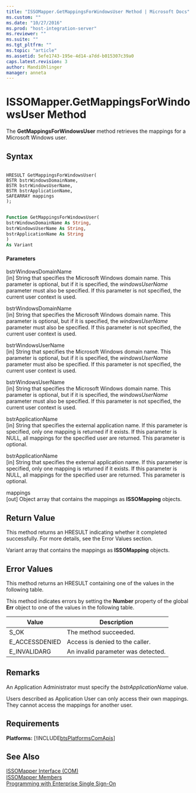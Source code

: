 ```yaml
---
title: "ISSOMapper.GetMappingsForWindowsUser Method | Microsoft Docs"
ms.custom: ""
ms.date: "10/27/2016"
ms.prod: "host-integration-server"
ms.reviewer: ""
ms.suite: ""
ms.tgt_pltfrm: ""
ms.topic: "article"
ms.assetid: 5efe1743-195e-4d14-a7dd-b015307c39a0
caps.latest.revision: 3
author: MandiOhlinger
manager: anneta
---
```

# ISSOMapper.GetMappingsForWindowsUser Method
The **GetMappingsForWindowsUser** method retrieves the mappings for a Microsoft Windows user.  
  
## Syntax  
  
```cpp#  
  
HRESULT GetMappingsForWindowsUser(  
BSTR bstrWindowsDomainName,  
BSTR bstrWindowsUserName,  
BSTR bstrApplicationName,  
SAFEARRAY mappings  
);  
```  
  
```vb  
  
Function GetMappingsForWindowsUser(  
bstrWindowsDomainName As String,  
bstrWindowsUserName As String,  
bstrApplicationName As String  
)  
As Variant  
```  
  
#### Parameters  
 bstrWindowsDomainName  
 [in]  String that specifies the Microsoft Windows domain name. This parameter is optional, but if it is specified, the *windowsUserName* parameter must also be specified. If this parameter is not specified, the current user context is used.  
  
 bstrWindowsDomainName  
 [in]  String that specifies the Microsoft Windows domain name. This parameter is optional, but if it is specified, the *windowsUserName* parameter must also be specified. If this parameter is not specified, the current user context is used.  
  
 bstrWindowsUserName  
 [in]  String that specifies the Microsoft Windows domain name. This parameter is optional, but if it is specified, the *windowsUserName* parameter must also be specified. If this parameter is not specified, the current user context is used.  
  
 bstrWindowsUserName  
 [in]  String that specifies the Microsoft Windows domain name. This parameter is optional, but if it is specified, the *windowsUserName* parameter must also be specified. If this parameter is not specified, the current user context is used.  
  
 bstrApplicationName  
 [in]  String that specifies the external application name. If this parameter is specified, only one mapping is returned if it exists. If this parameter is NULL, all mappings for the specified user are returned. This parameter is optional.  
  
 bstrApplicationName  
 [in]  String that specifies the external application name. If this parameter is specified, only one mapping is returned if it exists. If this parameter is NULL, all mappings for the specified user are returned. This parameter is optional.  
  
 mappings  
 [out]  Object array that contains the mappings as **ISSOMapping** objects.  
  
## Return Value  
 This method returns an HRESULT indicating whether it completed successfully. For more details, see the Error Values section.  
  
 Variant array that contains the mappings as **ISSOMapping** objects.  
  
## Error Values  
 This method returns an HRESULT containing one of the values in the following table.  
  
 This method indicates errors by setting the **Number** property of the global **Err** object to one of the values in the following table.  
  
|Value|Description|  
|-----------|-----------------|  
|S_OK|The method succeeded.|  
|E_ACCESSDENIED|Access is denied to the caller.|  
|E_INVALIDARG|An invalid parameter was detected.|  
  
## Remarks  
 An Application Administrator must specify the *bstrApplicationName* value.  
  
 Users described as Application User can only access their own mappings. They cannot access the mappings for another user.  
  
## Requirements  
 **Platforms:**  [!INCLUDE[btsPlatformsComApis](../esso/includes/btsplatformscomapis-md.md)]  
  
## See Also  
 [ISSOMapper Interface (COM)](../esso/issomapper-interface-com.md)   
 [ISSOMapper Members](../esso/issomapper-members.md)   
 [Programming with Enterprise Single Sign-On](../esso/programming-with-enterprise-single-sign-on.md)